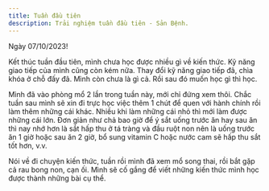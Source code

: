 ```yaml
---
title: Tuần đầu tiên
description: Trải nghiệm tuần đầu tiên - Sản Bệnh.
---
```


Ngày 07/10/2023!

Kết thúc tuần đầu tiên, mình chưa học được nhiều gì về kiến thức. Kỹ năng giao tiếp của mình cũng còn kém nữa. Thay đổi kỹ năng giao tiếp đã, chìa khóa ở chỗ đấy đã. Mình còn chưa là gì cả. Rồi sau đó muốn học gì thì học.

Mình đã vào phòng mổ 2 lần trong tuần này, mới chỉ đứng xem thôi. Chắc tuần sau mình sẽ xin đi trực học việc thêm 1 chút để quen với hành chính rồi làm thêm những cái khác. Nhiều khi làm những cái nhỏ thì mới làm được những cái lớn. Đơn giản như chả bao giờ để ý sắt uống trước ăn hay sau ăn thì nay nhớ hơn là sắt hấp thu ở tá tràng và đầu ruột non nên là uống trước ăn 1 giờ hoặc sau ăn 2 giờ, bổ sung vitamin C hoặc nước cam sẽ hấp thu sắt tốt hơn, v.v.

Nói về đi chuyện kiến thức, tuần rồi mình đã xem mổ song thai, rồi bắt gặp cả rau bong non, cạn ối. Mình sẽ cố gắng để viết những kiến thức mình học được thành những bài cụ thể.
